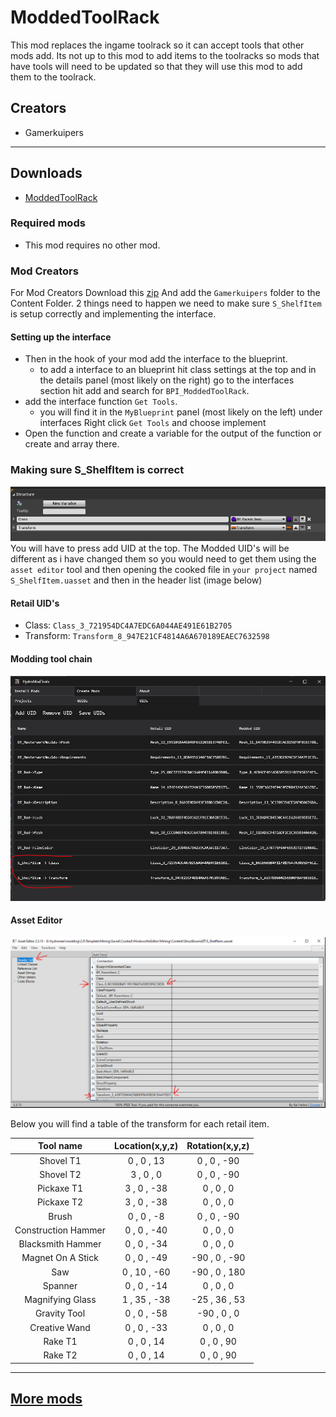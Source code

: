 # ModdedToolRack

This mod replaces the ingame toolrack so it can accept tools that other mods add. Its not up to this mod to add items to the toolracks so mods that have tools will need to be updated so that they will use this mod to add them to the toolrack.

## Creators

- Gamerkuipers

-----------

## Downloads

- [ModdedToolRack](https://github.com/Gamerkuipers/Hydroneer-Modding/raw/main/2.x/ModdedToolRack_P.pak)

### Required mods

- This mod requires no other mod.

### Mod Creators

For Mod Creators Download this [zip](https://github.com/Gamerkuipers/Hydroneer-Modding/raw/main/ModdedToolRack/ModdedToolRack.zip) And add the `Gamerkuipers` folder to the Content Folder. 2 things need to happen we need to make sure `S_ShelfItem` is setup correctly and implementing the interface.

#### Setting up the interface

- Then in the hook of your mod add the interface to the blueprint.
  - to add a interface to an blueprint hit class settings at the top and in the details panel (most likely on the right) go to the interfaces section hit add and search for `BPI_ModdedToolRack`.
- add the interface function `Get Tools`.
  - you will find it in the `MyBlueprint` panel (most likely on the left) under interfaces Right click `Get Tools` and choose implement
- Open the function and create a variable for the output of the function or create and array there.

### Making sure S_ShelfItem is correct

![S_ShelfItem](./img/S_ShelfItem.png)
You will have to press add UID at the top. The Modded UID's will be different as i have changed them so you would need to get them using the `asset editor` tool and then opening the cooked file in `your project` named `S_ShelfItem.uasset` and then in the header list (image below)

#### Retail UID's

- Class: `Class_3_721954DC4A7EDC6A044AE491E61B2705`
- Transform: `Transform_8_947E21CF4814A6A670189EAEC7632598`

#### Modding tool chain

![S_ShelfItemUID](./img/S_ShelfItem_uid.png)

#### Asset Editor

![S_ShelfItem_AssetEditor](./img/S_ShelfItem_AssetEditor.png)

Below you will find a table of the transform for each retail item.

Tool name | Location(x,y,z) | Rotation(x,y,z)
:--: | :--: | :---:
Shovel T1 | 0 , 0 , 13 | 0 , 0 , -90
Shovel T2 | 3 , 0 , 0 | 0 , 0 , -90
Pickaxe T1 | 3 , 0 , -38 | 0 , 0 , 0
Pickaxe T2 | 3 , 0 , -38 | 0 , 0 , 0
Brush | 0 , 0 , -8 | 0 , 0 , -90
Construction Hammer | 0 , 0 , -40 | 0 , 0 , 0
Blacksmith Hammer | 0 , 0 , -34 | 0 , 0 , 0
Magnet On A Stick | 0 , 0 , -49 | -90 , 0 , -90
Saw | 0 , 10 , -60 | -90 , 0 , 180
Spanner | 0 , 0 , -14 | 0 , 0 , 0
Magnifying Glass | 1 , 35 , -38 | -25 , 36 , 53
Gravity Tool | 0 , 0 , -58 | -90 , 0 , 0
Creative Wand | 0 , 0 , -33 | 0 , 0 , 0
Rake T1 | 0 , 0 , 14 | 0 , 0 , 90
Rake T2 | 0 , 0 , 14 | 0 , 0 , 90

-----------

## [More mods](../../../)
